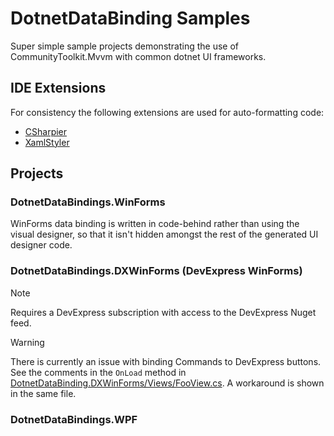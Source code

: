 # DotnetDataBinding Samples

Super simple sample projects demonstrating the use of CommunityToolkit.Mvvm with common dotnet UI frameworks.

## IDE Extensions

For consistency the following extensions are used for auto-formatting code:

- [CSharpier](https://github.com/belav/csharpier)
- [XamlStyler](https://github.com/Xavalon/XamlStyler)

## Projects

### DotnetDataBindings.WinForms

WinForms data binding is written in code-behind rather than using the visual designer, so that it isn't hidden amongst the
rest of the generated UI designer code.

### DotnetDataBindings.DXWinForms (DevExpress WinForms)

> [!NOTE]
> Requires a DevExpress subscription with access to the DevExpress Nuget feed.

> [!WARNING]
> There is currently an issue with binding Commands to DevExpress buttons. See the comments in the `OnLoad` method in [DotnetDataBinding.DXWinForms/Views/FooView.cs](./DotnetDataBinding.DXWinForms/Views/FooView.cs). A workaround is shown in the same file.

### DotnetDataBindings.WPF

